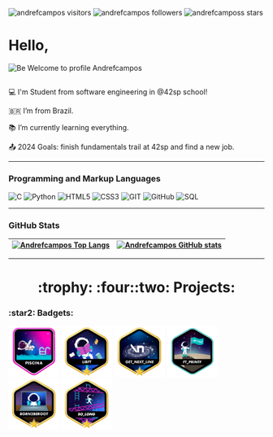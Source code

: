 <p align="left">
	<img alt="andrefcampos visitors" src="https://komarev.com/ghpvc/?username=andrefcampos&color=6B8E23&style=flat&label=visitors" />
	<img alt="andrefcampos followers" src="https://img.shields.io/github/followers/andrefcampos?color=olivedrab" />
	<img alt="andrefcamposs stars" src="https://img.shields.io/github/stars/andrefcampos?color=olivedrab" />
</p>

<h1>Hello,</h1>

<p align="left">
  <img alt="Be Welcome to profile Andrefcampos" src="./welcome.gif">
</p>

<h2></h2>
	
 :computer: I'm Student from software engineering in @42sp school!

 :brazil: I’m from Brazil.

 :books: I’m currently learning everything.

 :outbox_tray: 2024 Goals: finish fundamentals trail at 42sp and find a new job.

---

### Programming and Markup Languages
![C](https://img.shields.io/badge/C-000?style=flat&logo=c)
![Python](https://img.shields.io/badge/Python-000?style=flat&logo=python)
![HTML5](https://img.shields.io/badge/HTML5-000?style=flat&logo=html5)
![CSS3](https://img.shields.io/badge/CSS3-000?style=flat&logo=css3&logoColor=264CE4)
![GIT](https://img.shields.io/badge/git-000?style=flat&logo=git&logoColor=E94D5F)
![GitHub](https://img.shields.io/badge/GitHub-000?style=flat&logo=github&logoColor=FFF)
![SQL](https://img.shields.io/badge/Mysql-000?style=flat&logo=mysql&logoColor=264CE4)

---
<h3>GitHub Stats</h3> 
	
|[![Andrefcampos Top Langs](https://github-readme-stats.vercel.app/api/top-langs/?username=andrefcampos&layout=compact&theme=merko&count_private=true&include_all_commits=true&show_icons=true&hide=issues&hide_border=true)](#) | [![Andrefcampos GitHub stats](https://github-readme-stats.vercel.app/api?username=andrefcampos&layout=compact&show_icons=false&theme=merko&count_private=true&include_all_commits=true&show_icons=true&hide=issues&hide_border=true)](#)|
|--|--|
---

<h1 align="center"> :trophy: :four::two: Projects:</h1>
<h3 align="left"> :star2: Badgets:</h3>
<a href="https://github.com/Andrefcampos/42school/tree/main/42_Piscine"><img src="./piscine.png" usemap="" alt='Piscine' width="100"/></a>
<a href="https://github.com/Andrefcampos/42school/tree/main/42_Formation/libft"><img src="./libftm.png" usemap="" alt='Libft' width="100"/></a>
<a href="https://github.com/Andrefcampos/42school/tree/main/42_Formation/get_next_line"><img src="./get_next_linem.png" usemap="" alt='get_next_line' width="100"/></a>
<a href="https://github.com/Andrefcampos/42school/tree/main/42_Formation/ft_printf"><img src="./ft_printf.png" usemap="" alt='ft_printf' width="100"/></a>
<a href="https://github.com/Andrefcampos/42school/tree/main/42_Formation/born2beroot"><img src="./born2beroot.png" usemap="" alt='born2beroot' width="100"/></a>
<a href="https://github.com/Andrefcampos/42school/tree/main/42_Formation/so_long"><img src="./so_long.png" usemap="" alt='so_long' width="100"/></a>
